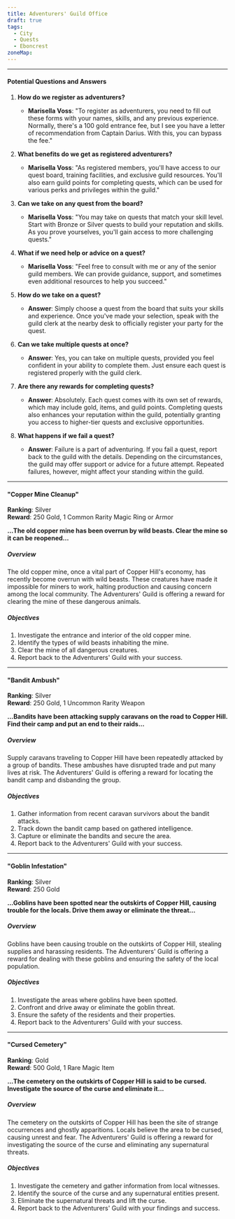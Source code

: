 ```yaml
---
title: Adventurers' Guild Office
draft: true
tags:
  - City
  - Quests
  - Eboncrest
zoneMap:
---
```


---

#### Potential Questions and Answers

1. **How do we register as adventurers?**

   - **Marisella Voss**: "To register as adventurers, you need to fill out these forms with your names, skills, and any previous experience. Normally, there's a 100 gold entrance fee, but I see you have a letter of recommendation from Captain Darius. With this, you can bypass the fee."

2. **What benefits do we get as registered adventurers?**

   - **Marisella Voss**: "As registered members, you'll have access to our quest board, training facilities, and exclusive guild resources. You'll also earn guild points for completing quests, which can be used for various perks and privileges within the guild."

3. **Can we take on any quest from the board?**

   - **Marisella Voss**: "You may take on quests that match your skill level. Start with Bronze or Silver quests to build your reputation and skills. As you prove yourselves, you'll gain access to more challenging quests."

4. **What if we need help or advice on a quest?**

   - **Marisella Voss**: "Feel free to consult with me or any of the senior guild members. We can provide guidance, support, and sometimes even additional resources to help you succeed."

5. **How do we take on a quest?**

   - **Answer**: Simply choose a quest from the board that suits your skills and experience. Once you've made your selection, speak with the guild clerk at the nearby desk to officially register your party for the quest.

6. **Can we take multiple quests at once?**

   - **Answer**: Yes, you can take on multiple quests, provided you feel confident in your ability to complete them. Just ensure each quest is registered properly with the guild clerk.

7. **Are there any rewards for completing quests?**

   - **Answer**: Absolutely. Each quest comes with its own set of rewards, which may include gold, items, and guild points. Completing quests also enhances your reputation within the guild, potentially granting you access to higher-tier quests and exclusive opportunities.

8. **What happens if we fail a quest?**

   - **Answer**: Failure is a part of adventuring. If you fail a quest, report back to the guild with the details. Depending on the circumstances, the guild may offer support or advice for a future attempt. Repeated failures, however, might affect your standing within the guild.

---




#### "Copper Mine Cleanup"

**Ranking**: Silver  
**Reward**: 250 Gold, 1 Common Rarity Magic Ring or Armor

**...The old copper mine has been overrun by wild beasts. Clear the mine so it can be reopened...**

##### Overview

The old copper mine, once a vital part of Copper Hill's economy, has recently become overrun with wild beasts. These creatures have made it impossible for miners to work, halting production and causing concern among the local community. The Adventurers' Guild is offering a reward for clearing the mine of these dangerous animals.

##### Objectives

1. Investigate the entrance and interior of the old copper mine.
2. Identify the types of wild beasts inhabiting the mine.
3. Clear the mine of all dangerous creatures.
4. Report back to the Adventurers' Guild with your success.

---

#### "Bandit Ambush"

**Ranking**: Silver  
**Reward**: 250 Gold, 1 Uncommon Rarity Weapon

**...Bandits have been attacking supply caravans on the road to Copper Hill. Find their camp and put an end to their raids...**

##### Overview

Supply caravans traveling to Copper Hill have been repeatedly attacked by a group of bandits. These ambushes have disrupted trade and put many lives at risk. The Adventurers' Guild is offering a reward for locating the bandit camp and disbanding the group.

##### Objectives

1. Gather information from recent caravan survivors about the bandit attacks.
2. Track down the bandit camp based on gathered intelligence.
3. Capture or eliminate the bandits and secure the area.
4. Report back to the Adventurers' Guild with your success.

---

#### "Goblin Infestation"

**Ranking**: Silver  
**Reward**: 250 Gold

**...Goblins have been spotted near the outskirts of Copper Hill, causing trouble for the locals. Drive them away or eliminate the threat...**

##### Overview

Goblins have been causing trouble on the outskirts of Copper Hill, stealing supplies and harassing residents. The Adventurers' Guild is offering a reward for dealing with these goblins and ensuring the safety of the local population.

##### Objectives

1. Investigate the areas where goblins have been spotted.
2. Confront and drive away or eliminate the goblin threat.
3. Ensure the safety of the residents and their properties.
4. Report back to the Adventurers' Guild with your success.

---

#### "Cursed Cemetery"

**Ranking**: Gold  
**Reward**: 500 Gold, 1 Rare Magic Item

**...The cemetery on the outskirts of Copper Hill is said to be cursed. Investigate the source of the curse and eliminate it...**

##### Overview

The cemetery on the outskirts of Copper Hill has been the site of strange occurrences and ghostly apparitions. Locals believe the area to be cursed, causing unrest and fear. The Adventurers' Guild is offering a reward for investigating the source of the curse and eliminating any supernatural threats.

##### Objectives

1. Investigate the cemetery and gather information from local witnesses.
2. Identify the source of the curse and any supernatural entities present.
3. Eliminate the supernatural threats and lift the curse.
4. Report back to the Adventurers' Guild with your findings and success.